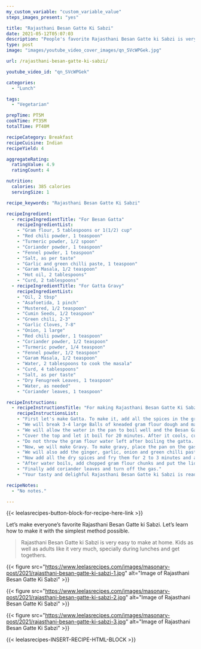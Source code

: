 ```yaml
---
my_custom_variable: "custom_variable_value"
steps_images_present: "yes"

title: "Rajasthani Besan Gatte Ki Sabzi"
date: 2021-05-12T05:07:03
description: "People's favorite Rajasthani Besan Gatte ki Sabzi is very easy to make at home. Let’s learn how to make it in simple and easy to understand way."
type: post
image: "images/youtube_video_cover_images/qn_SVcWPGek.jpg"

url: /rajasthani-besan-gatte-ki-sabzi/

youtube_video_id: "qn_SVcWPGek"

categories: 
  - "Lunch"

tags:
  - "Vegetarian"

prepTime: PT5M
cookTime: PT35M
totalTime: PT40M

recipeCategory: Breakfast
recipeCuisine: Indian
recipeYield: 4

aggregateRating:
  ratingValue: 4.9
  ratingCount: 4

nutrition:
  calories: 385 calories
  servingSize: 1

recipe_keywords: "Rajasthani Besan Gatte Ki Sabzi"

recipeIngredient:
  - recipeIngredientTitle: "For Besan Gatta"
    recipeIngredientList:
    - "Gram flour, 5 tablespoons or 1(1/2) cup" 
    - "Red chili powder, 1 teaspoon" 
    - "Turmeric powder, 1/2 spoon" 
    - "Coriander powder, 1 teaspoon" 
    - "Fennel powder, 1 teaspoon" 
    - "Salt, as per taste" 
    - "Garlic and green chilli paste, 1 teaspoon" 
    - "Garam Masala, 1/2 teaspoon" 
    - "Hot oil, 2 tablespoons" 
    - "Curd, 2 tablespoons" 
  - recipeIngredientTitle: "For Gatta Gravy"
    recipeIngredientList:
    - "Oil, 2 tbsp" 
    - "Asafoetida, 1 pinch" 
    - "Mustered, 1/2 teaspoon" 
    - "Cumin Seeds, 1/2 teaspoon" 
    - "Green chili, 2-3" 
    - "Garlic Cloves, 7-8" 
    - "Onion, 1 large" 
    - "Red chili powder, 1 teaspoon" 
    - "Coriander powder, 1/2 teaspoon" 
    - "Turmeric powder, 1/4 teaspoon" 
    - "Fennel powder, 1/2 teaspoon" 
    - "Garam Masala, 1/2 teaspoon" 
    - "Water, 2 tablespoons to cook the masala" 
    - "Curd, 4 tablespoons" 
    - "Salt, as per taste" 
    - "Dry Fenugreek Leaves, 1 teaspoon" 
    - "Water, as needed" 
    - "Coriander leaves, 1 teaspoon" 

recipeInstructions:
  - recipeInstructionsTitle: "For making Rajasthani Besan Gatte Ki Sabzi"
    recipeInstructionsList:
    - "First let's make Gatta. To make it, add all the spices in the gram flour (besan) and add curd and knead a good dough." 
    - "We will break 3-4 large Balls of kneaded gram flour dough and make thick gram flour rolled cylinders." 
    - "We will allow the water in the pan to boil well and the Besan Gatta will be left in the water for boiling." 
    - "Cover the top and let it boil for 20 minutes. After it cools, cut the rolled cylineders into small pieces." 
    - "Do not throw the gram flour water left after boiling the gatta. Pour it in the gravy. After that and add water as needed." 
    - "Now, we will make Gravy. To make gravy, place the pan on the gas and add oil to it. After the oil gets hot, add asafetida and mustard seeds, and let them crackle well." 
    - "We will also add the ginger, garlic, onion and green chilli paste and allow it to cook well." 
    - "Now add all the dry spices and fry them for 2 to 3 minutes and after adding a little water and curd. We will cook the spices a little longer. Now we will add more water as needed." 
    - "After water boils, add chopped gram flour chunks and put the lid on and allow it to boil / cook for 5 minutes by covering the lid." 
    - "Finally add coriander leaves and turn off the gas." 
    - "Your tasty and delighful Rajasthani Besan Gatte ki Sabzi is ready to be served." 

recipeNotes:
  - "No notes." 

---
```


{{< leelasrecipes-button-block-for-recipe-here-link >}}

Let’s make everyone’s favorite Rajasthani Besan Gatte ki Sabzi. Let’s learn how to make it with the simplest method possible.

> Rajasthani Besan Gatte ki Sabzi is very easy to make at home. Kids as well as adults like it very much, specially during lunches and get togethers.

{{< figure src="https://www.leelasrecipes.com/images/masonary-post/2021/rajasthani-besan-gatte-ki-sabzi-1.jpg" alt="Image of Rajasthani Besan Gatte Ki Sabzi" >}}

{{< figure src="https://www.leelasrecipes.com/images/masonary-post/2021/rajasthani-besan-gatte-ki-sabzi-2.jpg" alt="Image of Rajasthani Besan Gatte Ki Sabzi" >}}

{{< figure src="https://www.leelasrecipes.com/images/masonary-post/2021/rajasthani-besan-gatte-ki-sabzi-3.jpg" alt="Image of Rajasthani Besan Gatte Ki Sabzi" >}}

{{< leelasrecipes-INSERT-RECIPE-HTML-BLOCK >}}

